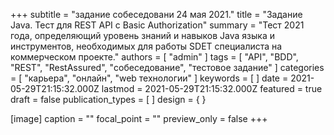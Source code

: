 +++
subtitle = "задание собеседовани 24 мая 2021."
title = "Задание Java. Тест для REST API с Basic Authorization"
summary = "Тест  2021 года, определяющий уровень знаний и навыков Java языка и инструментов, необходимых для работы SDET специалиста на коммерческом проекте."
authors = [ "admin" ]
tags = [
  "API",
  "BDD",
  "REST",
  "RestAssured",
  "собеседование",
  "тестовое задание"
]
categories = [ "карьера", "онлайн", "web технологии" ]
keywords = [ ]
date = 2021-05-29T21:15:32.000Z
lastmod = 2021-05-29T21:15:32.000Z
featured = true
draft = false
publication_types = [ ]
design = { }

[image]
caption = ""
focal_point = ""
preview_only = false
+++

